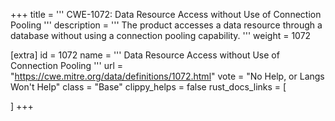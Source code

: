 +++
title = '''
CWE-1072: Data Resource Access without Use of Connection Pooling
'''
description	= '''
The product accesses a data resource through a database without using a connection pooling capability.
'''
weight = 1072

[extra]
id = 1072
name = '''
Data Resource Access without Use of Connection Pooling
'''
url = "https://cwe.mitre.org/data/definitions/1072.html"
vote = "No Help, or Langs Won't Help"
class = "Base"
clippy_helps = false
rust_docs_links = [
	
]
+++
